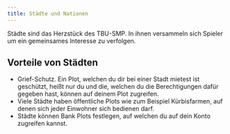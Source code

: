 ```yaml
---
title: Städte und Nationen
---
```

Städte sind das Herzstück des TBU-SMP. In ihnen versammeln sich Spieler um ein gemeinsames Interesse zu verfolgen.
## Vorteile von Städten
- Grief-Schutz. Ein Plot, welchen du dir bei einer Stadt mietest ist geschützt, heißt nur du und die, welchen du die Berechtigungen dafür gegeben hast, können auf deinem Plot zugreifen.
- Viele Städte haben öffentliche Plots wie zum Beispiel Kürbisfarmen, auf denen sich jeder Einwohner sich bedienen darf.
- Städte können Bank Plots festlegen, auf welchen du auf dein Konto zugreifen kannst.
